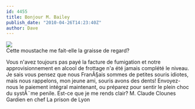 ```yaml
---
id: 4455
title: Bonjour M. Bailey
publish_date: "2010-04-26T14:23:40Z"
author: Dave
---
```

![](http://www.flagstafffrenzy.org/wp-content/uploads/2010/04/french.jpg)  
Cette moustache me fait-elle la graisse de regard?

Vous n'avez toujours pas payé la facture de fumigation et notre approvisionnement en alcool de frottage n'a été jamais complété le niveau. Je sais vous pensez que nous FranÃ§ais sommes de petites souris idiotes, mais nous rappelons, mon jeune ami, souris avons des dents! Envoyez-nous le paiement intégral maintenant, ou préparez pour sentir le plein choc du systÃ¨me penile. Est-ce que je me rends clair? M. Claude Clounes Gardien en chef La prison de Lyon
